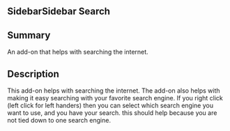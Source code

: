 ## SidebarSidebar Search

## Summary 
An add-on that helps with searching the internet. 

## Description 
This add-on helps with searching the internet. The add-on also helps with making it easy searching with your favorite search engine. If you right click (left click for left handers) then you can select which search engine you want to use, and you have your search. this should help because you are not tied down to one search engine.

